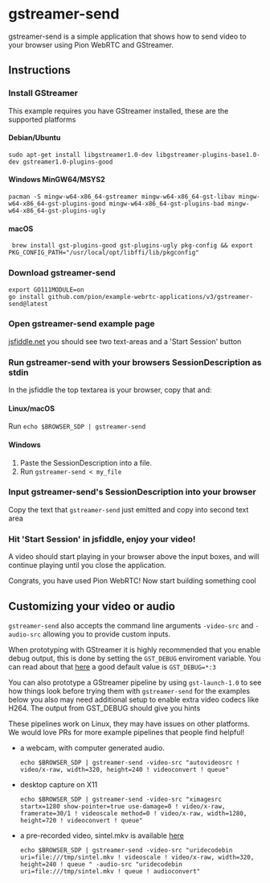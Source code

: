 # gstreamer-send
gstreamer-send is a simple application that shows how to send video to your browser using Pion WebRTC and GStreamer.

## Instructions
### Install GStreamer
This example requires you have GStreamer installed, these are the supported platforms
#### Debian/Ubuntu
`sudo apt-get install libgstreamer1.0-dev libgstreamer-plugins-base1.0-dev gstreamer1.0-plugins-good`
#### Windows MinGW64/MSYS2
`pacman -S mingw-w64-x86_64-gstreamer mingw-w64-x86_64-gst-libav mingw-w64-x86_64-gst-plugins-good mingw-w64-x86_64-gst-plugins-bad mingw-w64-x86_64-gst-plugins-ugly`
#### macOS
` brew install gst-plugins-good gst-plugins-ugly pkg-config && export PKG_CONFIG_PATH="/usr/local/opt/libffi/lib/pkgconfig"`

### Download gstreamer-send
```
export GO111MODULE=on
go install github.com/pion/example-webrtc-applications/v3/gstreamer-send@latest
```

### Open gstreamer-send example page
[jsfiddle.net](https://jsfiddle.net/z17q28cd/) you should see two text-areas and a 'Start Session' button

### Run gstreamer-send with your browsers SessionDescription as stdin
In the jsfiddle the top textarea is your browser, copy that and:
#### Linux/macOS
Run `echo $BROWSER_SDP | gstreamer-send`
#### Windows
1. Paste the SessionDescription into a file.
1. Run `gstreamer-send < my_file`

### Input gstreamer-send's SessionDescription into your browser
Copy the text that `gstreamer-send` just emitted and copy into second text area

### Hit 'Start Session' in jsfiddle, enjoy your video!
A video should start playing in your browser above the input boxes, and will continue playing until you close the application.

Congrats, you have used Pion WebRTC! Now start building something cool

## Customizing your video or audio
`gstreamer-send` also accepts the command line arguments `-video-src` and `-audio-src` allowing you to provide custom inputs.

When prototyping with GStreamer it is highly recommended that you enable debug output, this is done by setting the `GST_DEBUG` enviroment variable.
You can read about that [here](https://gstreamer.freedesktop.org/data/doc/gstreamer/head/gstreamer/html/gst-running.html) a good default value is `GST_DEBUG=*:3`

You can also prototype a GStreamer pipeline by using `gst-launch-1.0` to see how things look before trying them with `gstreamer-send` for the examples below you
also may need additional setup to enable extra video codecs like H264. The output from GST_DEBUG should give you hints

These pipelines work on Linux, they may have issues on other platforms. We would love PRs for more example pipelines that people find helpful!

* a webcam, with computer generated audio.

  `echo $BROWSER_SDP | gstreamer-send -video-src "autovideosrc ! video/x-raw, width=320, height=240 ! videoconvert ! queue"`

* desktop capture on X11

  `echo $BROWSER_SDP | gstreamer-send -video-src "ximagesrc startx=1280 show-pointer=true use-damage=0 ! video/x-raw, framerate=30/1 ! videoscale method=0 ! video/x-raw, width=1280, height=720 ! videoconvert ! queue"`

* a pre-recorded video, sintel.mkv is available [here](https://durian.blender.org/download/)

  `echo $BROWSER_SDP | gstreamer-send -video-src "uridecodebin uri=file:///tmp/sintel.mkv ! videoscale ! video/x-raw, width=320, height=240 ! queue " -audio-src "uridecodebin uri=file:///tmp/sintel.mkv ! queue ! audioconvert"`
